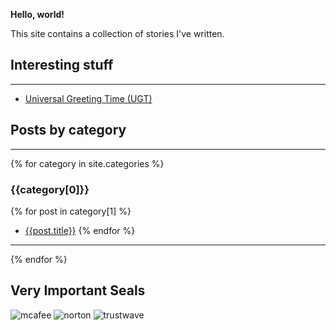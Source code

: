 
**Hello, world!**

This site contains a collection of stories I've written.

## Interesting stuff

---

* [Universal Greeting Time (UGT)](/ugt.html)

## Posts by category

---

{% for category in site.categories %}
### {{category[0]}}

{% for post in category[1] %}
* [{{post.title}}]({{post.url}})
{% endfor %}

---

{% endfor %}

## Very Important Seals

![mcafee](https://i.eliens.co/site/mcafee.jpg)
![norton](https://i.eliens.co/site/norton_secure_seal.png)
![trustwave](https://i.eliens.co/site/trustwave.jpg)
